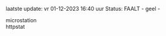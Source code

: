 laatste update: 
vr 01-12-2023 16:40   uur 
Status: FAALT - geel - 
<div class="service Y">microstation</div><div class="service Y">httpstat</div>